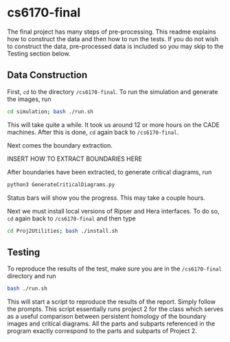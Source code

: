# cs6170-final

The final project has many steps of pre-processing. This readme explains how
to construct the data and then how to run the tests. If you do not wish to 
construct the data, pre-processed data is included so you may skip to
the Testing section below.

## Data Construction

First, `cd` to the directory `/cs6170-final`. 
To run the simulation and generate the images, run
```bash
cd simulation; bash ./run.sh
```
This will take quite a while. It took us around 12 or more hours on the CADE 
machines. After this is done, `cd` again back to `/cs6170-final`. 

Next comes the boundary extraction. 

INSERT HOW TO EXTRACT BOUNDARIES HERE

After boundaries have been extracted, to generate critical diagrams, run
```python
python3 GenerateCriticalDiagrams.py
```
Status bars will show you the progress. This may take a couple hours.

Next we must install local versions of Ripser and Hera interfaces. To do so,
`cd` again back to `/cs6170-final` and then type
```bash
cd Proj2Utilities; bash ./install.sh
```

## Testing
To reproduce the results of the test, make sure you are in the `/cs6170-final`
directory and run
```bash
bash ./run.sh
```
This will start a script to reproduce the results of the report. Simply follow
the prompts. This script essentially runs project 2 for the class which serves
as a useful comparison between persistent homology of the boundary images and
critical diagrams. All the parts and subparts referenced in the program exactly
correspond to the parts and subparts of Project 2.